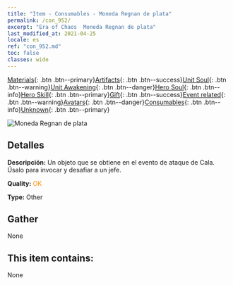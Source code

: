 ```yaml
---
title: "Item - Consumables - Moneda Regnan de plata"
permalink: /con_952/
excerpt: "Era of Chaos  Moneda Regnan de plata"
last_modified_at: 2021-04-25
locale: es
ref: "con_952.md"
toc: false
classes: wide
---
```

 [Materials](/ItemsES/){: .btn .btn--primary}[Artifacts](/ItemsES/Artifacts/){: .btn .btn--success}[Unit Soul](/ItemsES/UnitSoul/){: .btn .btn--warning}[Unit Awakening](/ItemsES/UnitAwakening/){: .btn .btn--danger}[Hero Soul](/ItemsES/HeroSoul/){: .btn .btn--info}[Hero Skill](/ItemsES/HeroSkill/){: .btn .btn--primary}[Gift](/ItemsES/Gift/){: .btn .btn--success}[Event related](/ItemsES/Events/){: .btn .btn--warning}[Avatars](/ItemsES/Avatars/){: .btn .btn--danger}[Consumables](/ItemsES/Consumables/){: .btn .btn--info}[Unknown](/ItemsES/Unknown/){: .btn .btn--primary}

 ![Moneda Regnan de plata](/images/t/i_40047.png)

## Detalles
 **Descripción:** Un objeto que se obtiene en el evento de ataque de Cala. Úsalo para invocar y desafiar a un jefe.

 **Quality:** <span style="color: #FF8C00">OK</span>

 **Type:** Other

## Gather

  None

## This item contains:

  None

